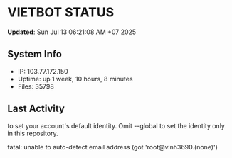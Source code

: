 # VIETBOT STATUS
**Updated**: Sun Jul 13 06:21:08 AM +07 2025

## System Info
- IP: 103.77.172.150
- Uptime: up 1 week, 10 hours, 8 minutes
- Files: 35798

## Last Activity

to set your account's default identity.
Omit --global to set the identity only in this repository.

fatal: unable to auto-detect email address (got 'root@vinh3690.(none)')
